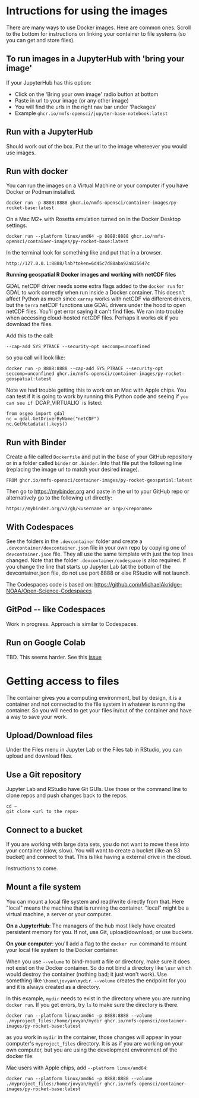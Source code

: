 # Intructions for using the images

There are many ways to use Docker images. Here are common ones. Scroll to the bottom for instructions on linking your container to file systems (so you can get and store files).

## To run images in a JupyterHub with 'bring your image'

If your JupyterHub has this option:

-   Click on the 'Bring your own image' radio button at bottom
-   Paste in url to your image (or any other image)
-   You will find the urls in the right nav bar under 'Packages'
-   Example `ghcr.io/nmfs-opensci/jupyter-base-notebook:latest`

## Run with a JupyterHub

Should work out of the box. Put the url to the image whereever you would use images.

## Run with docker

You can run the images on a Virtual Machine or your computer if you have Docker or Podman installed.

```         
docker run -p 8888:8888 ghcr.io/nmfs-opensci/container-images/py-rocket-base:latest
```

On a Mac M2+ with Rosetta emulation turned on in the Docker Desktop settings.

```         
docker run --platform linux/amd64 -p 8888:8888 ghcr.io/nmfs-opensci/container-images/py-rocket-base:latest
```

In the terminal look for something like and put that in a browser.

```         
http://127.0.0.1:8888/lab?token=6d45c7d88aba92a815647c
```

**Running geospatial R Docker images and working with netCDF files**

GDAL netCDF driver needs some extra flags added to the `docker run` for GDAL to work correctly when run inside a Docker container. This doesn't affect Python as much since `xarray` works with netCDF via different drivers, but the `terra` netCDF functions use GDAL drivers under the hood to open netCDF files. You'll get error saying it can't find files. We ran into trouble when accessing cloud-hosted netCDF files. Perhaps it works ok if you download the files.

Add this to the call:
```
--cap-add SYS_PTRACE --security-opt seccomp=unconfined
```
so you call will look like:
```
docker run -p 8888:8888 --cap-add SYS_PTRACE --security-opt seccomp=unconfined ghcr.io/nmfs-opensci/container-images/py-rocket-geospatial:latest
```
Note we had trouble getting this to work on an Mac with Apple chips. You can test if it is going to work by running this Python code and seeing if `you can see if `DCAP_VIRTUALIO` is listed:
```
from osgeo import gdal
nc = gdal.GetDriverByName("netCDF")
nc.GetMetadata().keys()
```


## Run with Binder

Create a file called `Dockerfile` and put in the base of your GitHub repository or in a folder called `binder` or `.binder`. Into that file put the following line (replacing the image url to match your desired image).
```
FROM ghcr.io/nmfs-opensci/container-images/py-rocket-geospatial:latest
```

Then go to <https://mybinder.org> and paste in the url to your GitHub repo or alternatively go to the following url directly:
```         
https://mybinder.org/v2/gh/<username or org>/<reponame>
```

## With Codespaces

See the folders in the `.devcontainer` folder and create a `.devcontainer/devcontainer.json` file in your own repo by copying one of `devcontainer.json` file. They all use the same template with just the top lines changed. Note that the folder `.devcontainer/codespace` is also required. If you change the line that starts up Jupyter Lab (at the bottom of the devcontainer.json file, do not use port 8888 or else RStudio will not launch. 

The Codespaces code is based on: <https://github.com/MichaelAkridge-NOAA/Open-Science-Codespaces>

## GitPod -- like Codespaces

Work in progress. Approach is similar to Codespaces.

## Run on Google Colab

TBD. This seems harder. See this [issue](https://github.com/nmfs-opensci/container-images/issues/14)

# Getting access to files

The container gives you a computing environment, but by design, it is a container and not connected to the file system in whatever is running the container. So you will need to get your files in/out of the container and have a way to save your work.

## Upload/Download files

Under the Files menu in Jupyter Lab or the Files tab in RStudio, you can upload and download files.

## Use a Git repository

Jupyter Lab and RStudio have Git GUIs. Use those or the command line to clone repos and push changes back to the repos.

```
cd ~
git clone <url to the repo>
```

## Connect to a bucket

If you are working with large data sets, you do not want to move these into your container (slow, slow). You will want to create a bucket (like an S3 bucket) and connect to that. This is like having a external drive in the cloud.

Instructions to come.

## Mount a file system

You can mount a local file system and read/write directly from that. Here "local" means the machine that is running the container. "local" might be a virtual machine, a server or your computer.

**On a JupyterHub**: The managers of the hub most likely have created persistent memory for you. If not, use Git, upload/download, or use buckets.

**On your computer**: you'll add a flag to the `docker run` command to mount your local file system to the Docker container.

When you use `--volume` to bind-mount a file or directory, make sure it does not exist on the Docker container. So do not bind a directory like `\usr` which would destroy the container (nothing bad; it just won't work). Use something like `\home\jovyan\mydir`. `--volume` creates the endpoint for you and it is always created as a directory.

In this example, `mydir` needs to exist in the directory where you are running `docker run`. If you get errors, try `ls` to make sure the directory is there.
```
docker run --platform linux/amd64 -p 8888:8888 --volume ./myproject_files:/home/jovyan/mydir ghcr.io/nmfs-opensci/container-images/py-rocket-base:latest
```
as you work in `mydir` in the container, those changes will appear in your computer's `myproject_files` directory. It is as if you are working on your own computer, but you are using the development environment of the docker file.

Mac users with Apple chips, add `--platform linux/amd64`:
```
docker run --platform linux/amd64 -p 8888:8888 --volume ./myproject_files:/home/jovyan/mydir ghcr.io/nmfs-opensci/container-images/py-rocket-base:latest
```

